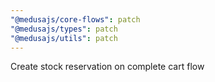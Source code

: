 ```yaml
---
"@medusajs/core-flows": patch
"@medusajs/types": patch
"@medusajs/utils": patch
---
```


Create stock reservation on complete cart flow
